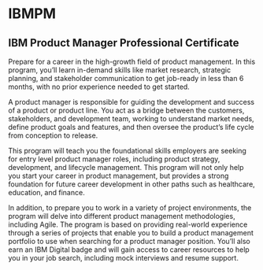 # IBMPM
## IBM Product Manager Professional Certificate

Prepare for a career in the high-growth field of product management. In this program, you’ll learn in-demand skills like market research, strategic planning, and stakeholder communication to get job-ready in less than 6 months, with no prior experience needed to get started.

A product manager is responsible for guiding the development and success of a product or product line. You act as a bridge between the customers, stakeholders, and development team, working to understand market needs, define product goals and features, and then oversee the product’s life cycle from conception to release.

This program will teach you the foundational skills employers are seeking for entry level product manager roles, including product strategy, development, and lifecycle management. This program will not only help you start your career in product management, but provides a strong foundation for future career development in other paths such as healthcare, education, and finance.

In addition, to prepare you to work in a variety of project environments, the program will delve into different product management methodologies, including Agile. The program is based on providing real-world experience through a series of projects that enable you to build a product management portfolio to use when searching for a product manager position. You’ll also earn an IBM Digital badge and will gain access to career resources to help you in your job search, including mock interviews and resume support.
